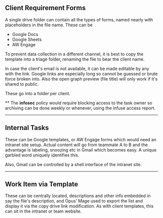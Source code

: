 


## Client Requirement Forms

A single drive folder can contain all the types of forms, named nearly with placeholders in the file name. These can be

- Google Docs
- Google Sheets
- AW Engage

To prevent data collection in a different channel, it is best to copy the template into a triage folder, renaming the file to bear the client name.

In case the client's email is not available, it can be made editable by any with the link. Google links are especially long so cannot be guessed or brute force broken into. Also the open graph preview (file title) will only work if it's shared to public.

These go into a folder per client.

** The **infosec** policy would require blocking access to the task owner so archiving can be done weekly or whenever, using the infuse access report.

---

## Internal Tasks

These can be Google templates, or AW Engage forms which would need an intranet site setup. Actual content will go from teammate A to B and the advantage is labeling, snoozing etc in Gmail which becomes easy. A unique garbled word uniquely identifies this.

Also, Gmail can be controlled by a shell interface of the intranet site.

---

## Work Item via Template

These can be centrally located, descriptions and other info embedded in say the file's description, and Opus' Mage used to export the list and display it via the copy drive link modification. As with client templates, this can sit in the intranet or team website.

